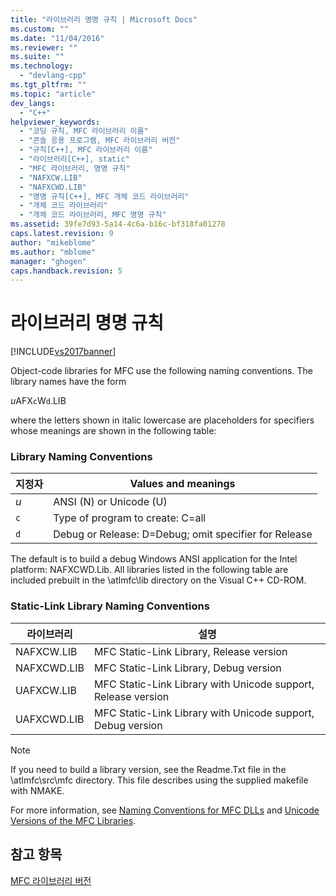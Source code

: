 ```yaml
---
title: "라이브러리 명명 규칙 | Microsoft Docs"
ms.custom: ""
ms.date: "11/04/2016"
ms.reviewer: ""
ms.suite: ""
ms.technology: 
  - "devlang-cpp"
ms.tgt_pltfrm: ""
ms.topic: "article"
dev_langs: 
  - "C++"
helpviewer_keywords: 
  - "코딩 규칙, MFC 라이브러리 이름"
  - "콘솔 응용 프로그램, MFC 라이브러리 버전"
  - "규칙[C++], MFC 라이브러리 이름"
  - "라이브러리[C++], static"
  - "MFC 라이브러리, 명명 규칙"
  - "NAFXCW.LIB"
  - "NAFXCWD.LIB"
  - "명명 규칙[C++], MFC 개체 코드 라이브러리"
  - "개체 코드 라이브러리"
  - "개체 코드 라이브러리, MFC 명명 규칙"
ms.assetid: 39fe7d93-5a14-4c6a-b16c-bf318fa01278
caps.latest.revision: 9
author: "mikeblome"
ms.author: "mblome"
manager: "ghogen"
caps.handback.revision: 5
---
```

# 라이브러리 명명 규칙
[!INCLUDE[vs2017banner](../assembler/inline/includes/vs2017banner.md)]

Object\-code libraries for MFC use the following naming conventions.  The library names have the form  
  
 *u*AFX`c`W`d`.LIB  
  
 where the letters shown in italic lowercase are placeholders for specifiers whose meanings are shown in the following table:  
  
### Library Naming Conventions  
  
|지정자|Values and meanings|  
|---------|-------------------------|  
|*u*|ANSI \(N\) or Unicode \(U\)|  
|`c`|Type of program to create: C\=all|  
|`d`|Debug or Release: D\=Debug; omit specifier for Release|  
  
 The default is to build a debug Windows ANSI application for the Intel platform: NAFXCWD.Lib.  All libraries listed in the following table are included prebuilt in the \\atlmfc\\lib directory on the Visual C\+\+ CD\-ROM.  
  
### Static\-Link Library Naming Conventions  
  
|라이브러리|설명|  
|-----------|--------|  
|NAFXCW.LIB|MFC Static\-Link Library, Release version|  
|NAFXCWD.LIB|MFC Static\-Link Library, Debug version|  
|UAFXCW.LIB|MFC Static\-Link Library with Unicode support, Release version|  
|UAFXCWD.LIB|MFC Static\-Link Library with Unicode support, Debug version|  
  
> [!NOTE]
>  If you need to build a library version, see the Readme.Txt file in the \\atlmfc\\src\\mfc directory.  This file describes using the supplied makefile with NMAKE.  
  
 For more information, see [Naming Conventions for MFC DLLs](../build/naming-conventions-for-mfc-dlls.md) and [Unicode Versions of the MFC Libraries](../mfc/unicode-in-mfc.md).  
  
## 참고 항목  
 [MFC 라이브러리 버전](../mfc/mfc-library-versions.md)